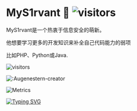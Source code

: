# MyS1rvant 👻     ![visitors](https://visitor-badge.laobi.icu/badge?page_id=MyServant.visitor-badge)


MyS1rvant是一个热衷于信息安全的萌新。

他想要学习更多的开发知识来补全自己代码能力的弱项

比如PHP、Python或Java.

![visitors](https://camo.githubusercontent.com/100cdc29afd1ca60ea4bd9ff84f5de2699120182056d3a84ca07697a81ca3153/68747470733a2f2f696d672e736869656c64732e696f2f62616467652f56697375616c25323053747564696f253230436f64652d626c75653f7374796c653d666c61742d737175617265266c6f676f3d76697375616c2d73747564696f2d636f6465266c6f676f436f6c6f723d666666666666)

![:Augenestern-creator](https://count.getloli.com/get/@:Augenestern-creator?theme=gelbooru-h)

![Metrics](https://metrics.lecoq.io/MyServant?template=classic&base.indepth=false&base.hireable=false&config.timezone=Etc%2FGMT-8)



[![Typing SVG](https://readme-typing-svg.herokuapp.com/?lines=第一句话;第二句话)](https://git.io/typing-svg)
